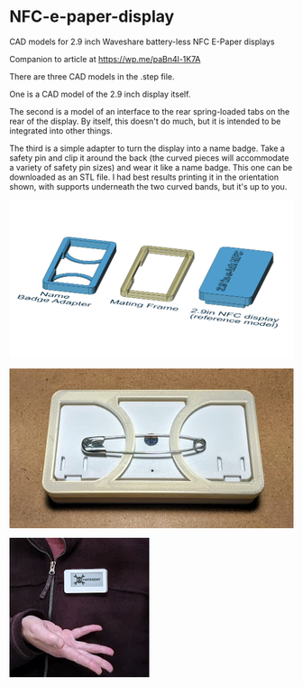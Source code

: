 # NFC-e-paper-display
CAD models for 2.9 inch Waveshare battery-less NFC E-Paper displays

Companion to article at https://wp.me/paBn4l-1K7A

There are three CAD models in the .step file.

One is a CAD model of the 2.9 inch display itself.

The second is a model of an interface to the rear spring-loaded tabs on the rear of the display. By itself, this doesn't do much, but it is intended to be integrated into other things.

The third is a simple adapter to turn the display into a name badge. Take a safety pin and clip it around the back (the curved pieces will accommodate a variety of safety pin sizes) and wear it like a name badge.  This one can be downloaded as an STL file. I had best results printing it in the orientation shown, with supports underneath the two curved bands, but it's up to you.

![CAD Models](https://github.com/DPHAD/NFC-e-paper-display/blob/master/2.9in%20NFC%20E-ink%20Display%20CAD%20Models.png)

![Back Pin](https://github.com/DPHAD/NFC-e-paper-display/blob/master/IMG_20200521_130158.jpg)

![Name Badge](https://github.com/DPHAD/NFC-e-paper-display/blob/master/IMG_20200521_173731.jpg)
